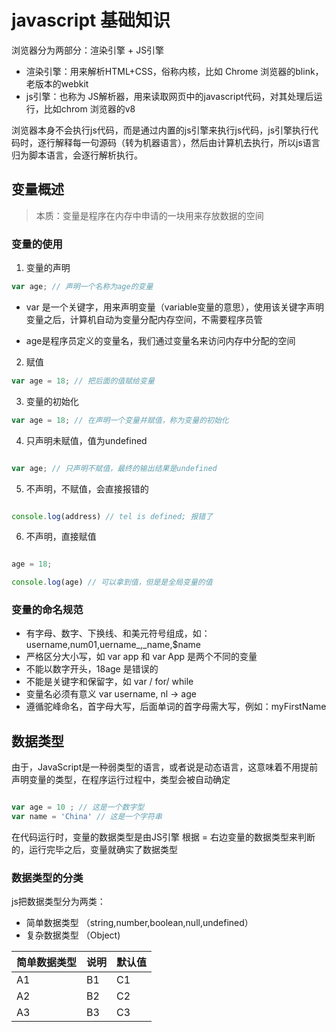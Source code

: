 # javascript 基础知识

浏览器分为两部分：渲染引擎 + JS引擎

* 渲染引擎：用来解析HTML+CSS，俗称内核，比如 Chrome 浏览器的blink，老版本的webkit
* js引擎：也称为 JS解析器，用来读取网页中的javascript代码，对其处理后运行，比如chrom 浏览器的v8

浏览器本身不会执行js代码，而是通过内置的js引擎来执行js代码，js引擎执行代码时，逐行解释每一句源码（转为机器语言），然后由计算机去执行，所以js语言归为脚本语言，会逐行解析执行。

## 变量概述

> 本质：变量是程序在内存中申请的一块用来存放数据的空间

### 变量的使用

1. 变量的声明
```js
var age; // 声明一个名称为age的变量
```
- var 是一个关键字，用来声明变量（variable变量的意思），使用该关键字声明变量之后，计算机自动为变量分配内存空间，不需要程序员管

- age是程序员定义的变量名，我们通过变量名来访问内存中分配的空间
2. 赋值

```js
var age = 18; // 把后面的值赋给变量

```

3. 变量的初始化

```js
var age = 18; // 在声明一个变量并赋值，称为变量的初始化

```

4. 只声明未赋值，值为undefined

```js

var age; // 只声明不赋值，最终的输出结果是undefined

```

5. 不声明，不赋值，会直接报错的

```js

console.log(address) // tel is defined; 报错了

```

6. 不声明，直接赋值

```js

age = 18;

console.log(age) // 可以拿到值，但是是全局变量的值
```

### 变量的命名规范

- 有字母、数字、下换线、和美元符号组成，如：username,num01,uername_,_name,$name
- 严格区分大小写，如 var app 和 var App 是两个不同的变量
- 不能以数字开头，18age 是错误的
- 不能是关键字和保留字，如 var / for/ while
- 变量名必须有意义 var username, nl -> age
- 遵循驼峰命名，首字母大写，后面单词的首字母需大写，例如：myFirstName

## 数据类型

由于，JavaScript是一种弱类型的语言，或者说是动态语言，这意味着不用提前声明变量的类型，在程序运行过程中，类型会被自动确定

```js

var age = 10 ; // 这是一个数字型
var name = 'China' // 这是一个字符串

```

在代码运行时，变量的数据类型是由JS引擎 根据 = 右边变量的数据类型来判断的，运行完毕之后，变量就确实了数据类型

### 数据类型的分类

js把数据类型分为两类：
- 简单数据类型 （string,number,boolean,null,undefined）
- 复杂数据类型 （Object)


简单数据类型 | 说明 | 默认值
---------|----------|---------
 A1 | B1 | C1
 A2 | B2 | C2
 A3 | B3 | C3



